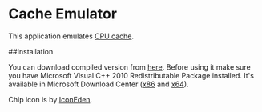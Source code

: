 # Cache Emulator

This application emulates [CPU cache](http://en.wikipedia.org/wiki/CPU_cache).

##Installation

You can download compiled version from [here](https://github.com/downloads/Tsukanov/cache-emulator/cache-emulator.zip).
Before using it make sure you have Microsoft Visual C++ 2010 Redistributable Package installed.
It's available in Microsoft Download Center ([x86](http://www.microsoft.com/en-us/download/details.aspx?id=8328)
and [x64](http://www.microsoft.com/en-us/download/details.aspx?id=13523)).


Chip icon is by [IconEden](http://www.iconeden.com/).
